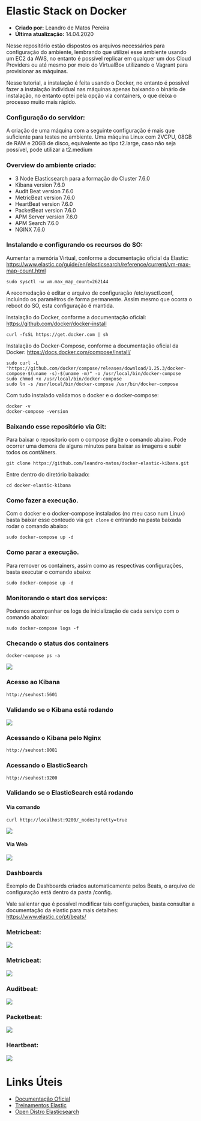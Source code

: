 # Elastic Stack on Docker
* **Criado por:** Leandro de Matos Pereira<br>
* **Última atualização:** 14.04.2020

Nesse repositório estão dispostos os arquivos necessários para configuração do ambiente, lembrando que utilizei esse ambiente usando um EC2 da AWS, no entanto é possível replicar em qualquer um dos Cloud Providers ou até mesmo por meio do VirtualBox utilizando o Vagrant para provisionar as máquinas.

Nesse tutorial, a instalação é feita usando o Docker, no entanto é possível fazer a instalação individual nas máquinas apenas baixando o binário de instalação, no entanto optei pela opção via containers, o que deixa o processo muito mais rápido.

### Configuração do servidor:

A criação de uma máquina com a seguinte configuração é mais que suficiente para testes no ambiente. Uma máquina Linux com 2VCPU, 08GB de RAM e 20GB de disco, equivalente ao tipo t2.large, caso não seja possível, pode utilizar a t2.medium

### Overview do ambiente criado:

*	3 Node Elasticsearch para a formação do Cluster 7.6.0
*	Kibana version 7.6.0
*	Audit Beat version 7.6.0
*	MetricBeat version 7.6.0
*	HeartBeat version 7.6.0
*	PacketBeat version 7.6.0
*	APM Server version 7.6.0
*	APM Search 7.6.0
*	NGINX 7.6.0

### Instalando e configurando os recursos do SO:

Aumentar a memória Virtual, conforme a documentação oficial da Elastic: https://www.elastic.co/guide/en/elasticsearch/reference/current/vm-max-map-count.html

```
sudo sysctl -w vm.max_map_count=262144 
```
A recomedação é editar o arquivo de configuração /etc/sysctl.conf, incluindo os paramêtros de forma permanente. Assim mesmo que ocorra o reboot do SO, esta configuração é mantida.


Instalação do Docker, conforme a documentação oficial: https://github.com/docker/docker-install

```
curl -fsSL https://get.docker.com | sh
```

Instalação do Docker-Compose, conforme a documentação oficial da Docker: https://docs.docker.com/compose/install/

```
sudo curl -L "https://github.com/docker/compose/releases/download/1.25.3/docker-compose-$(uname -s)-$(uname -m)" -o /usr/local/bin/docker-compose
sudo chmod +x /usr/local/bin/docker-compose
sudo ln -s /usr/local/bin/docker-compose /usr/bin/docker-compose

```

Com tudo instalado validamos o docker e o docker-compose:

```
docker -v
docker-compose -version
```

### Baixando esse repositório via Git:
Para baixar o repositorio com o compose digite o comando abaixo. Pode ocorrer uma demora de alguns minutos para baixar as imagens e subir todos os contâiners.

```
git clone https://github.com/leandro-matos/docker-elastic-kibana.git
```
Entre dentro do diretório baixado:
```
cd docker-elastic-kibana
```

### Como fazer a execução.
Com o docker e o docker-compose instalados (no meu caso num Linux) basta baixar esse conteudo via ```git clone``` e entrando na pasta baixada rodar o comando abaixo:

```
sudo docker-compose up -d
```

### Como parar a execução.
Para remover os containers, assim como as respectivas configurações, basta executar o comando abaixo:

```
sudo docker-compose up -d
```
  
### Monitorando o start dos serviços:
Podemos acompanhar os logs de inicialização de cada serviço com o comando abaixo:
```
sudo docker-compose logs -f
```

### Checando o status dos containers
```
docker-compose ps -a
```
![](images/docker-ps.PNG)

### Acesso ao Kibana
```
http://seuhost:5601
```

### Validando se o Kibana está rodando
![](images/kibana.PNG)

### Acessando o Kibana pelo Nginx
```
http://seuhost:8081
```

### Acessando o ElasticSearch
```
http://seuhost:9200
```
### Validando se o ElasticSearch está rodando

#### Via comando
```
curl http://localhost:9200/_nodes?pretty=true
```
![](images/cluster-elastic.PNG)

#### Via Web
![](images/elastic.PNG)


### Dashboards

Exemplo de Dashboards criados automaticamente pelos Beats, o arquivo de configuração está dentro da pasta /config. 

Vale salientar que é possível modificar tais configurações, basta consultar a documentação da elastic para mais detalhes:
https://www.elastic.co/pt/beats/

### Metricbeat:
![](images/metricbeat.PNG)

### Metricbeat:
![](images/metrics.PNG)

### Auditbeat:
![](images/auditbeat-siem.PNG)

### Packetbeat:
![](images/packetbeat.PNG)

### Heartbeat:
![](images/heartbeat.PNG)

# **Links Úteis**
* [Documentação Oficial](https://www.elastic.co/guide/en/elasticsearch/reference/current/index.html)
* [Treinamentos Elastic](https://training.elastic.co/)
* [Open Distro Elasticsearch](https://medium.com/@maxy_ermayank/tl-dr-aws-open-distro-elasticsearch-fc642f0e592a)

